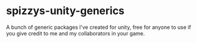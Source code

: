 # spizzys-unity-generics

A bunch of generic packages I've created for unity, free for anyone to use if you give credit to me and my collaborators in your game. 
